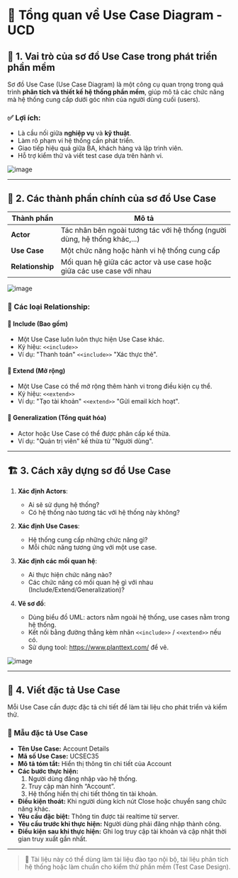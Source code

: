 # 📘 Tổng quan về Use Case Diagram - UCD

## 🧩 1. Vai trò của sơ đồ Use Case trong phát triển phần mềm

Sơ đồ Use Case (Use Case Diagram) là một công cụ quan trọng trong quá trình **phân tích và thiết kế hệ thống phần mềm**, giúp mô tả các chức năng mà hệ thống cung cấp dưới góc nhìn của người dùng cuối (users).

### ✅ Lợi ích:
- Là cầu nối giữa **nghiệp vụ** và **kỹ thuật**.
- Làm rõ phạm vi hệ thống cần phát triển.
- Giao tiếp hiệu quả giữa BA, khách hàng và lập trình viên.
- Hỗ trợ kiểm thử và viết test case dựa trên hành vi.

![image](https://github.com/user-attachments/assets/6615cc98-4fe7-48b7-aa2c-ee8e8a1b603b)

---

## 🧱 2. Các thành phần chính của sơ đồ Use Case

| Thành phần | Mô tả |
|------------|-------|
| **Actor** | Tác nhân bên ngoài tương tác với hệ thống (người dùng, hệ thống khác,...) |
| **Use Case** | Một chức năng hoặc hành vi hệ thống cung cấp |
| **Relationship** | Mối quan hệ giữa các actor và use case hoặc giữa các use case với nhau |

![image](https://github.com/user-attachments/assets/d494641a-9329-483c-aa0d-df0e4db3273f)

### 📌 Các loại Relationship:

#### 🔹 Include (Bao gồm)
- Một Use Case luôn luôn thực hiện Use Case khác.
- Ký hiệu: `<<include>>`
- Ví dụ: "Thanh toán" `<<include>>` "Xác thực thẻ".

#### 🔹 Extend (Mở rộng)
- Một Use Case có thể mở rộng thêm hành vi trong điều kiện cụ thể.
- Ký hiệu: `<<extend>>`
- Ví dụ: "Tạo tài khoản" `<<extend>>` "Gửi email kích hoạt".

#### 🔹 Generalization (Tổng quát hóa)
- Actor hoặc Use Case có thể được phân cấp kế thừa.
- Ví dụ: "Quản trị viên" kế thừa từ "Người dùng".

---

## 🏗 3. Cách xây dựng sơ đồ Use Case

1. **Xác định Actors**:
   - Ai sẽ sử dụng hệ thống?
   - Có hệ thống nào tương tác với hệ thống này không?

2. **Xác định Use Cases**:
   - Hệ thống cung cấp những chức năng gì?
   - Mỗi chức năng tương ứng với một use case.

3. **Xác định các mối quan hệ**:
   - Ai thực hiện chức năng nào?
   - Các chức năng có mối quan hệ gì với nhau (Include/Extend/Generalization)?

4. **Vẽ sơ đồ**:
   - Dùng biểu đồ UML: actors nằm ngoài hệ thống, use cases nằm trong hệ thống.
   - Kết nối bằng đường thẳng kèm nhãn `<<include>>` / `<<extend>>` nếu có.
   - Sử dụng tool: https://www.planttext.com/ để vẽ.

![image](https://github.com/user-attachments/assets/c9ff1e23-1422-478c-8b7c-67d5f65f2633)

---

## 📄 4. Viết đặc tả Use Case

Mỗi Use Case cần được đặc tả chi tiết để làm tài liệu cho phát triển và kiểm thử.

### 📘 Mẫu đặc tả Use Case

- **Tên Use Case:** Account Details  
- **Mã số Use Case:** UCSEC35  
- **Mô tả tóm tắt:** Hiển thị thông tin chi tiết của Account  
- **Các bước thực hiện:**
  1. Người dùng đăng nhập vào hệ thống.
  2. Truy cập màn hình “Account”.
  3. Hệ thống hiển thị chi tiết thông tin tài khoản.
- **Điều kiện thoát:** Khi người dùng kích nút Close hoặc chuyển sang chức năng khác.  
- **Yêu cầu đặc biệt:** Thông tin được tải realtime từ server.  
- **Yêu cầu trước khi thực hiện:** Người dùng phải đăng nhập thành công.  
- **Điều kiện sau khi thực hiện:** Ghi log truy cập tài khoản và cập nhật thời gian truy xuất gần nhất.

---

> 📎 Tài liệu này có thể dùng làm tài liệu đào tạo nội bộ, tài liệu phân tích hệ thống hoặc làm chuẩn cho kiểm thử phần mềm (Test Case Design).
